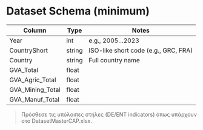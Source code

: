 # Dataset Schema (minimum)

| Column                | Type    | Notes                                  |
|----------------------|---------|----------------------------------------|
| Year                 | int     | e.g., 2005…2023                        |
| CountryShort         | string  | ISO-like short code (e.g., GRC, FRA)   |
| Country              | string  | Full country name                       |
| GVA_Total            | float   |                                        |
| GVA_Agric_Total      | float   |                                        |
| GVA_Mining_Total     | float   |                                        |
| GVA_Manuf_Total      | float   |                                        |

> Πρόσθεσε τις υπόλοιπες στήλες (DE/ENT indicators) όπως υπάρχουν στο DatasetMasterCAP.xlsx.
